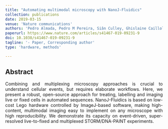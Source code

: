 ```yaml
---
title: "Automating multimodal microscopy with NanoJ-Fluidics"
collection: publications
date: 2019-03-15
venue: 'Nature communications'
authors: 'Pedro Almada, Pedro M Pereira, Siân Culley, Ghislaine Caillol, Fanny Boroni-Rueda, Christina L Dix, Guillaume Charras, Buzz Baum, Romain F Laine, Christophe Leterrier, Ricardo Henriques'
paperurl: https://www.nature.com/articles/s41467-019-09231-9
doi: 10.1038/s41467-019-09231-9
tagline: '- Paper, Corresponding author'
type: 'hardware, methods'

---
```


<h2> Abstract </h2>
<p align= "justify">
Combining and multiplexing microscopy approaches is crucial to understand cellular events, but requires elaborate workflows. Here, we present a robust, open-source approach for treating, labelling and imaging live or fixed cells in automated sequences. NanoJ-Fluidics is based on low-cost Lego hardware controlled by ImageJ-based software, making high-content, multimodal imaging easy to implement on any microscope with high reproducibility. We demonstrate its capacity on event-driven, super-resolved live-to-fixed and multiplexed STORM/DNA-PAINT experiments.
